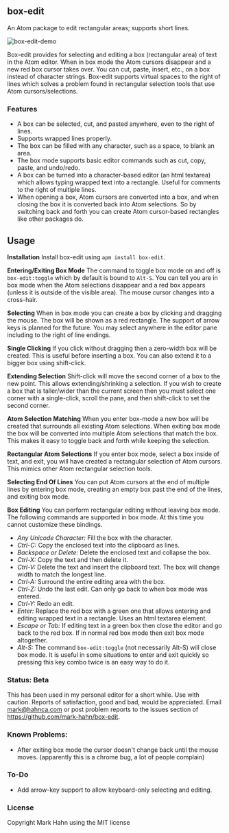 
## box-edit

An Atom package to edit rectangular areas; supports short lines.

![box-edit-demo](https://cloud.githubusercontent.com/assets/811455/11103846/ea8676f2-8879-11e5-80fd-deb13f47cf89.gif)

Box-edit provides for selecting and editing a box (rectangular area) of text in the Atom editor. When in box mode the Atom cursors disappear and a new red box cursor takes over.  You can cut, paste, insert, etc., on a box instead of character strings. Box-edit supports virtual spaces to the right of lines which solves a problem found in rectangular selection tools that use Atom cursors/selections.

### Features

- A box can be selected, cut, and pasted anywhere, even to the right of lines.
- Supports wrapped lines properly.
- The box can be filled with any character, such as a space, to blank an area.
- The box mode supports basic editor commands such as cut, copy, paste, and undo/redo.
- A box can be turned into a character-based editor (an html textarea) which allows typing wrapped text into a rectangle.  Useful for comments to the right of multiple lines.
- When opening a box, Atom cursors are converted into a box, and when closing the box it is converted back into Atom selections. So by switching back and forth you can create Atom cursor-based rectangles like other packages do.

## Usage

**Installation** Install box-edit using `apm install box-edit`.  

**Entering/Exiting Box Mode** The command to toggle box mode on and off is `box-edit:toggle` which by default is bound to `Alt-S`. You can tell you are in box mode when the Atom selections disappear and a red box appears (unless it is outside of the visible area).  The mouse cursor changes into a cross-hair.

**Selecting** When in box mode you can create a box by clicking and dragging the mouse. The box will be shown as a red rectangle.  The support of arrow keys is planned for the future.  You may select anywhere in the editor pane including to the right of line endings.

**Single Clicking** If you click without dragging then a zero-width box  will be created. This is useful before inserting a box.  You can also extend it to a bigger box using shift-click. 

**Extending Selection** Shift-click will move the second corner of a box to the new point. This allows extending/shrinking a selection. If you wish to create a box that is taller/wider than the current screen then you must select one corner with a single-click, scroll the pane, and then shift-click to set the second corner.

**Atom Selection Matching** When you enter box-mode a new box will be created that surrounds all existing Atom selections.  When exiting box mode the box will be converted into multiple Atom selections that match the box.  This makes it easy to toggle back and forth while keeping the selection.

**Rectangular Atom Selections**  If you enter box mode, select a box inside of text, and exit, you will have created a rectangular selection of Atom cursors. This mimics other Atom rectangular selection tools.

**Selecting End Of Lines** You can put Atom cursors at the end of multiple lines by entering box mode, creating an empty box past the end of the lines, and exiting box mode.

**Box Editing** You can perform rectangular editing without leaving box mode. The following commands are supported in box mode.  At this time you cannot customize these bindings.

-  *Any Unicode Character:* Fill the box with the character.
-  *Ctrl-C:*  Copy the enclosed text into the clipboard as lines.
-  *Backspace or Delete:*  Delete the enclosed text and collapse the box.
-  *Ctrl-X:* Copy the text and then delete it.
-  *Ctrl-V:* Delete the text and insert the clipboard text.  The box will change width to match the longest line.
-  *Ctrl-A:* Surround the entire editing area with the box.
-  *Ctrl-Z:* Undo the last edit. Can only go back to when box mode was entered.
-  *Ctrl-Y:* Redo an edit.
-  *Enter:* Replace the red box with a green one that allows entering and editing wrapped text in a rectangle.  Uses an html textarea element.
-  *Escape or Tab:* If editing text in a green box then close the editor and go back to the red box.  If in normal red box mode then exit box mode altogether.
-  *Alt-S:* The command `box-edit:toggle` (not necessarily Alt-S) will close box mode.  It is useful in some situations to enter and exit quickly so pressing this key combo twice is an easy way to do it.
                
### Status: Beta

This has been used in my personal editor for a short while.  Use with caution.  Reports of satisfaction, good and bad, would be appreciated.  Email mark@hahnca.com or post problem reports to the issues section of https://github.com/mark-hahn/box-edit.
    
### Known Problems:

- After exiting box mode the cursor doesn't change back until the mouse moves.
    (apparently this is a chrome bug, a lot of people complain)

### To-Do 
          
- Add arrow-key support to allow keyboard-only selecting and editing.
          
### License

Copyright Mark Hahn using the MIT license

